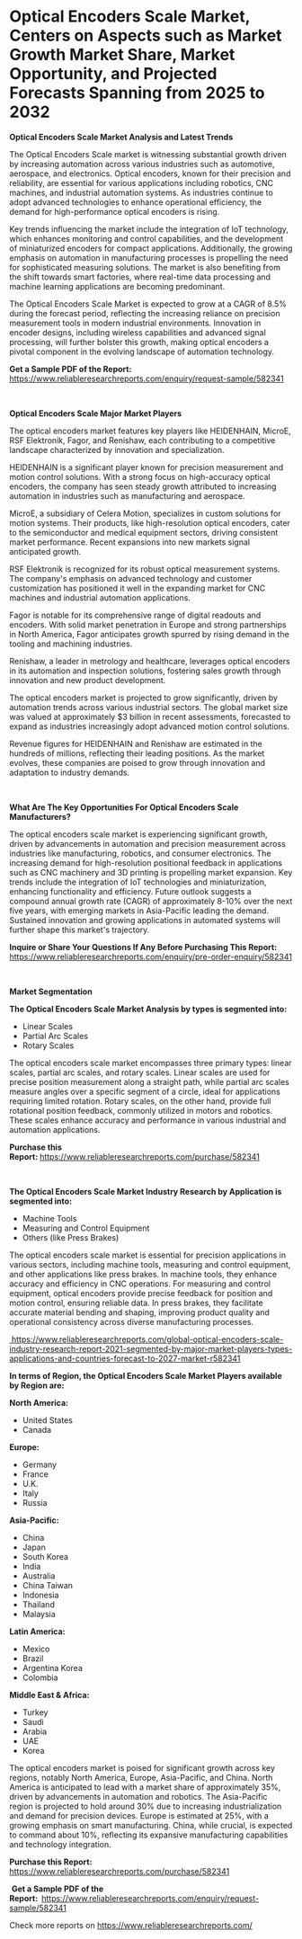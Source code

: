 <p><h1>Optical Encoders Scale Market, Centers on Aspects such as Market Growth Market Share, Market Opportunity, and Projected Forecasts Spanning from 2025 to 2032</h1></p><p><strong>Optical Encoders Scale Market Analysis and Latest Trends</strong></p>
<p><p>The Optical Encoders Scale market is witnessing substantial growth driven by increasing automation across various industries such as automotive, aerospace, and electronics. Optical encoders, known for their precision and reliability, are essential for various applications including robotics, CNC machines, and industrial automation systems. As industries continue to adopt advanced technologies to enhance operational efficiency, the demand for high-performance optical encoders is rising.</p><p>Key trends influencing the market include the integration of IoT technology, which enhances monitoring and control capabilities, and the development of miniaturized encoders for compact applications. Additionally, the growing emphasis on automation in manufacturing processes is propelling the need for sophisticated measuring solutions. The market is also benefiting from the shift towards smart factories, where real-time data processing and machine learning applications are becoming predominant.</p><p>The Optical Encoders Scale Market is expected to grow at a CAGR of 8.5% during the forecast period, reflecting the increasing reliance on precision measurement tools in modern industrial environments. Innovation in encoder designs, including wireless capabilities and advanced signal processing, will further bolster this growth, making optical encoders a pivotal component in the evolving landscape of automation technology.</p></p>
<p><strong>Get a Sample PDF of the Report:&nbsp;</strong> <a href="https://www.reliableresearchreports.com/enquiry/request-sample/582341?utm_campaign=2243&utm_medium=2&utm_source=Github&utm_content=ia&utm_term=23032025&utm_id=optical-encoders-scale">https://www.reliableresearchreports.com/enquiry/request-sample/582341</a></p>
<p>&nbsp;</p>
<p><strong>Optical Encoders Scale Major Market Players</strong></p>
<p><p>The optical encoders market features key players like HEIDENHAIN, MicroE, RSF Elektronik, Fagor, and Renishaw, each contributing to a competitive landscape characterized by innovation and specialization.</p><p>HEIDENHAIN is a significant player known for precision measurement and motion control solutions. With a strong focus on high-accuracy optical encoders, the company has seen steady growth attributed to increasing automation in industries such as manufacturing and aerospace.</p><p>MicroE, a subsidiary of Celera Motion, specializes in custom solutions for motion systems. Their products, like high-resolution optical encoders, cater to the semiconductor and medical equipment sectors, driving consistent market performance. Recent expansions into new markets signal anticipated growth.</p><p>RSF Elektronik is recognized for its robust optical measurement systems. The company's emphasis on advanced technology and customer customization has positioned it well in the expanding market for CNC machines and industrial automation applications.</p><p>Fagor is notable for its comprehensive range of digital readouts and encoders. With solid market penetration in Europe and strong partnerships in North America, Fagor anticipates growth spurred by rising demand in the tooling and machining industries.</p><p>Renishaw, a leader in metrology and healthcare, leverages optical encoders in its automation and inspection solutions, fostering sales growth through innovation and new product development.</p><p>The optical encoders market is projected to grow significantly, driven by automation trends across various industrial sectors. The global market size was valued at approximately $3 billion in recent assessments, forecasted to expand as industries increasingly adopt advanced motion control solutions.</p><p>Revenue figures for HEIDENHAIN and Renishaw are estimated in the hundreds of millions, reflecting their leading positions. As the market evolves, these companies are poised to grow through innovation and adaptation to industry demands.</p></p>
<p>&nbsp;</p>
<p><strong>What Are The Key Opportunities For Optical Encoders Scale Manufacturers?</strong></p>
<p><p>The optical encoders scale market is experiencing significant growth, driven by advancements in automation and precision measurement across industries like manufacturing, robotics, and consumer electronics. The increasing demand for high-resolution positional feedback in applications such as CNC machinery and 3D printing is propelling market expansion. Key trends include the integration of IoT technologies and miniaturization, enhancing functionality and efficiency. Future outlook suggests a compound annual growth rate (CAGR) of approximately 8-10% over the next five years, with emerging markets in Asia-Pacific leading the demand. Sustained innovation and growing applications in automated systems will further shape this market's trajectory.</p></p>
<p><strong>Inquire or Share Your Questions If Any Before Purchasing This Report:</strong> <a href="https://www.reliableresearchreports.com/enquiry/pre-order-enquiry/582341?utm_campaign=2243&utm_medium=2&utm_source=Github&utm_content=ia&utm_term=23032025&utm_id=optical-encoders-scale">https://www.reliableresearchreports.com/enquiry/pre-order-enquiry/582341</a></p>
<p>&nbsp;</p>
<p><strong>Market Segmentation</strong></p>
<p><strong>The Optical Encoders Scale Market Analysis by types is segmented into:</strong></p>
<p><ul><li>Linear Scales</li><li>Partial Arc Scales</li><li>Rotary Scales</li></ul></p>
<p><p>The optical encoders scale market encompasses three primary types: linear scales, partial arc scales, and rotary scales. Linear scales are used for precise position measurement along a straight path, while partial arc scales measure angles over a specific segment of a circle, ideal for applications requiring limited rotation. Rotary scales, on the other hand, provide full rotational position feedback, commonly utilized in motors and robotics. These scales enhance accuracy and performance in various industrial and automation applications.</p></p>
<p><strong>Purchase this Report:&nbsp;</strong><a href="https://www.reliableresearchreports.com/purchase/582341?utm_campaign=2243&utm_medium=2&utm_source=Github&utm_content=ia&utm_term=23032025&utm_id=optical-encoders-scale">https://www.reliableresearchreports.com/purchase/582341</a></p>
<p>&nbsp;</p>
<p><strong>The Optical Encoders Scale Market Industry Research by Application is segmented into:</strong></p>
<p><ul><li>Machine Tools</li><li>Measuring and Control Equipment</li><li>Others (like Press Brakes)</li></ul></p>
<p><p>The optical encoders scale market is essential for precision applications in various sectors, including machine tools, measuring and control equipment, and other applications like press brakes. In machine tools, they enhance accuracy and efficiency in CNC operations. For measuring and control equipment, optical encoders provide precise feedback for position and motion control, ensuring reliable data. In press brakes, they facilitate accurate material bending and shaping, improving product quality and operational consistency across diverse manufacturing processes.</p></p>
<p><a href="https://www.reliableresearchreports.com/global-optical-encoders-scale-industry-research-report-2021-segmented-by-major-market-players-types-applications-and-countries-forecast-to-2027-market-r582341?utm_campaign=2243&utm_medium=2&utm_source=Github&utm_content=ia&utm_term=23032025&utm_id=optical-encoders-scale">&nbsp;https://www.reliableresearchreports.com/global-optical-encoders-scale-industry-research-report-2021-segmented-by-major-market-players-types-applications-and-countries-forecast-to-2027-market-r582341</a></p>
<p><strong>In terms of Region, the Optical Encoders Scale Market Players available by Region are:</strong></p>
<p>
    <p> <strong> North America: </strong>
        <ul>
            <li>United States</li>
            <li>Canada</li>
        </ul>
        </p> 
    <p> <strong> Europe: </strong>
        <ul>
            <li>Germany</li>
            <li>France</li>
            <li>U.K.</li>
            <li>Italy</li>
            <li>Russia</li>
        </ul>
        </p> 
    <p> <strong> Asia-Pacific: </strong>
        <ul>
            <li>China</li>
            <li>Japan</li>
            <li>South Korea</li>
            <li>India</li>
            <li>Australia</li>
            <li>China Taiwan</li>
            <li>Indonesia</li>
            <li>Thailand</li>
            <li>Malaysia</li>
        </ul>
        </p> 
    <p> <strong> Latin America: </strong>
        <ul>
            <li>Mexico</li>
            <li>Brazil</li>
            <li>Argentina Korea</li>
            <li>Colombia</li>
        </ul>
        </p> 
    <p> <strong> Middle East & Africa: </strong>
        <ul>
            <li>Turkey</li>
            <li>Saudi</li>
            <li>Arabia</li>
            <li>UAE</li>
            <li>Korea</li>
        </ul>
    </p>
    </p>
<p><p>The optical encoders market is poised for significant growth across key regions, notably North America, Europe, Asia-Pacific, and China. North America is anticipated to lead with a market share of approximately 35%, driven by advancements in automation and robotics. The Asia-Pacific region is projected to hold around 30% due to increasing industrialization and demand for precision devices. Europe is estimated at 25%, with a growing emphasis on smart manufacturing. China, while crucial, is expected to command about 10%, reflecting its expansive manufacturing capabilities and technology integration.</p></p>
<p><strong>Purchase this Report: </strong><a href="https://www.reliableresearchreports.com/purchase/582341?utm_campaign=2243&utm_medium=2&utm_source=Github&utm_content=ia&utm_term=23032025&utm_id=optical-encoders-scale">https://www.reliableresearchreports.com/purchase/582341</a></p>
<p>&nbsp;<strong>Get a Sample PDF of the Report:&nbsp;&nbsp;</strong><a href="https://www.reliableresearchreports.com/enquiry/request-sample/582341?utm_campaign=2243&utm_medium=2&utm_source=Github&utm_content=ia&utm_term=23032025&utm_id=optical-encoders-scale">https://www.reliableresearchreports.com/enquiry/request-sample/582341</a></p>
<p><strong></strong></p>
<p>Check more reports on <a href="https://www.reliableresearchreports.com/?utm_campaign=2243&utm_medium=2&utm_source=Github&utm_content=ia&utm_term=23032025&utm_id=optical-encoders-scale">https://www.reliableresearchreports.com/</a></p>